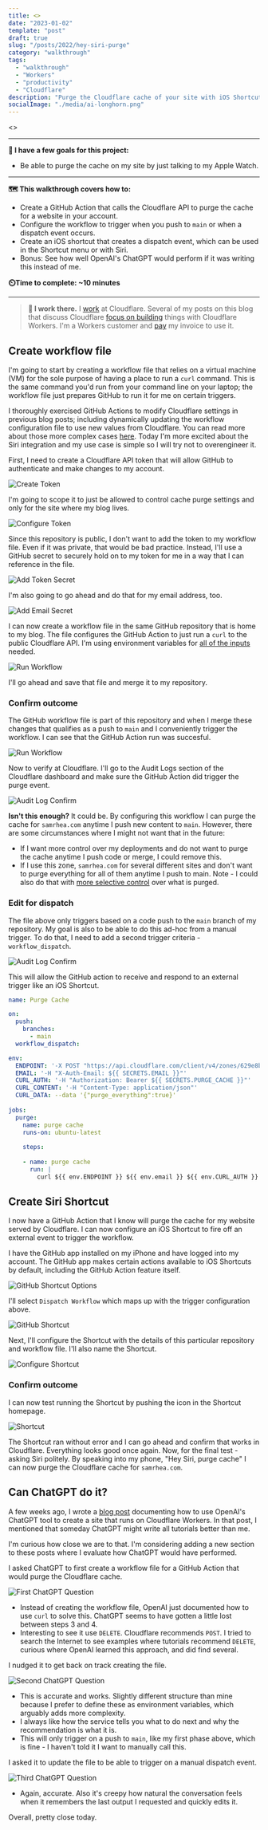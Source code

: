 ```yaml
---
title: <>
date: "2023-01-02"
template: "post"
draft: true
slug: "/posts/2022/hey-siri-purge"
category: "walkthrough"
tags:
  - "walkthrough"
  - "Workers"
  - "productivity"
  - "Cloudflare"
description: "Purge the Cloudflare cache of your site with iOS Shortcuts"
socialImage: "./media/ai-longhorn.png"
---
```


<>

---

**🎯 I have a few goals for this project:**

* Be able to purge the cache on my site by just talking to my Apple Watch.

---

**🗺️ This walkthrough covers how to:**

* Create a GitHub Action that calls the Cloudflare API to purge the cache for a website in your account.
* Configure the workflow to trigger when you push to `main` or when a dispatch event occurs.
* Create an iOS shortcut that creates a dispatch event, which can be used in the Shortcut menu or with Siri.
* Bonus: See how well OpenAI's ChatGPT would perform if it was writing this instead of me.

**⏲️Time to complete: ~10 minutes**

---

> **👔 I work there.** I [work](https://www.linkedin.com/in/samrhea/) at Cloudflare. Several of my posts on this blog that discuss Cloudflare [focus on building](https://blog.samrhea.com/tag/workers/) things with Cloudflare Workers. I'm a Workers customer and [pay](https://twitter.com/LakeAustinBlvd/status/1200380340382191617) my invoice to use it.

## Create workflow file

I'm going to start by creating a workflow file that relies on a virtual machine (VM) for the sole purpose of having a place to run a `curl` command. This is the same command you'd run from your command line on your laptop; the workflow file just prepares GitHub to run it for me on certain triggers.

I thoroughly exercised GitHub Actions to modify Cloudflare settings in previous blog posts; including dynamically updating the workflow configuration file to use new values from Cloudflare. You can read more about those more complex cases [here](https://blog.samrhea.com/posts/2020/cloudflare-api-github-actions-config). Today I'm more excited about the Siri integration and my use case is simple so I will try not to overengineer it.

First, I need to create a Cloudflare API token that will allow GitHub to authenticate and make changes to my account.

![Create Token](./media/create-api-token.png)

I'm going to scope it to just be allowed to control cache purge settings and only for the site where my blog lives.

![Configure Token](./media/configure-api-token.png)

Since this repository is public, I don't want to add the token to my workflow file. Even if it was private, that would be bad practice. Instead, I'll use a GitHub secret to securely hold on to my token for me in a way that I can reference in the file.

![Add Token Secret](./media/add-token-secret.png)

I'm also going to go ahead and do that for my email address, too.

![Add Email Secret](./media/add-email-secret.png)

I can now create a workflow file in the same GitHub repository that is home to my blog. The file configures the GitHub Action to just run a `curl` to the public Cloudflare API. I'm using environment variables for [all of the inputs](https://api.cloudflare.com/#zone-purge-all-files) needed.

![Run Workflow](./media/create-workflow.png)

I'll go ahead and save that file and merge it to my repository.

### Confirm outcome

The GitHub workflow file is part of this repository and when I merge these changes that qualifies as a push to `main` and I conveniently trigger the workflow. I can see that the GitHub Action run was succesful.

![Run Workflow](./media/run-workflow.png)

Now to verify at Cloudflare. I'll go to the Audit Logs section of the Cloudflare dashboard and make sure the GitHub Action did trigger the purge event.

![Audit Log Confirm](./media/audit-log-confirm.png)

**Isn't this enough?**
It could be. By configuring this workflow I can purge the cache for `samrhea.com` anytime I push new content to `main`. However, there are some circumstances where I might not want that in the future:
* If I want more control over my deployments and do not want to purge the cache anytime I push code or merge, I could remove this.
* If I use this zone, `samrhea.com` for several different sites and don't want to purge everything for all of them anytime I push to main. Note - I could also do that with [more selective control](https://api.cloudflare.com/#zone-purge-files-by-url) over what is purged.

### Edit for dispatch

The file above only triggers based on a code push to the `main` branch of my repository. My goal is also to be able to do this ad-hoc from a manual trigger. To do that, I need to add a second trigger criteria - `workflow_dispatch`.

![Audit Log Confirm](./media/add-dispatch.png)

This will allow the GitHub action to receive and respond to an external trigger like an iOS Shortcut.

``` yml
name: Purge Cache

on:
  push:
    branches:
      - main
  workflow_dispatch:

env:
  ENDPOINT: '-X POST "https://api.cloudflare.com/client/v4/zones/629e8bfaf0bb8becf800b692bb4a5443/purge_cache"'
  EMAIL: '-H "X-Auth-Email: ${{ SECRETS.EMAIL }}"'
  CURL_AUTH: '-H "Authorization: Bearer ${{ SECRETS.PURGE_CACHE }}"'
  CURL_CONTENT: '-H "Content-Type: application/json"'
  CURL_DATA: --data '{"purge_everything":true}'
  
jobs:
  purge:
    name: purge cache
    runs-on: ubuntu-latest
    
    steps:
    
    - name: purge cache
      run: |
        curl ${{ env.ENDPOINT }} ${{ env.email }} ${{ env.CURL_AUTH }} ${{ env.CURL_CONTENT }} ${{ env.CURL_DATA }}
```

## Create Siri Shortcut

I now have a GitHub Action that I know will purge the cache for my website served by Cloudflare. I can now configure an iOS Shortcut to fire off an external event to trigger the workflow.

I have the GitHub app installed on my iPhone and have logged into my account. The GitHub app makes certain actions available to iOS Shortcuts by default, including the GitHub Action feature itself.

![GitHub Shortcut Options](./media/github-shortcut-options.png)

I'll select `Dispatch Workflow` which maps up with the trigger configuration above.

![GitHub Shortcut](./media/github-dispatch-shortcut.png)

Next, I'll configure the Shortcut with the details of this particular repository and workflow file. I'll also name the Shortcut.

![Configure Shortcut](./media/configure-shortcut.png)

### Confirm outcome

I can now test running the Shortcut by pushing the icon in the Shortcut homepage.

![Shortcut](./media/shortcut-tiles.png)

The Shortcut ran without error and I can go ahead and confirm that works in Cloudflare. Everything looks good once again. Now, for the final test - asking Siri politely. By speaking into my phone, "Hey Siri, purge cache" I can now purge the Cloudflare cache for `samrhea.com`.

## Can ChatGPT do it?

A few weeks ago, I wrote a [blog post](https://blog.samrhea.com/posts/2022/five-minute-ai-site) documenting how to use OpenAI's ChatGPT tool to create a site that runs on Cloudflare Workers. In that post, I mentioned that someday ChatGPT might write all tutorials better than me.

I'm curious how close we are to that. I'm considering adding a new section to these posts where I evaluate how ChatGPT would have performed.

I asked ChatGPT to first create a workflow file for a GitHub Action that would purge the Cloudflare cache.

![First ChatGPT Question](./media/chat-gpt-one.png)

* Instead of creating the workflow file, OpenAI just documented how to use `curl` to solve this. ChatGPT seems to have gotten a little lost between steps 3 and 4.
* Interesting to see it use `DELETE`. Cloudflare recommends `POST`. I tried to search the Internet to see examples where tutorials recommend `DELETE`, curious where OpenAI learned this approach, and did find several.

I nudged it to get back on track creating the file.

![Second ChatGPT Question](./media/chat-gpt-two.png)

* This is accurate and works. Slightly different structure than mine because I prefer to define these as environment variables, which arguably adds more complexity.
* I always like how the service tells you what to do next and why the recommendation is what it is.
* This will only trigger on a push to `main`, like my first phase above, which is fine - I haven't told it I want to manually call this.

I asked it to update the file to be able to trigger on a manual dispatch event.

![Third ChatGPT Question](./media/chat-gpt-dispatch.png)

* Again, accurate. Also it's creepy how natural the conversation feels when it remembers the last output I requested and quickly edits it.

Overall, pretty close today.